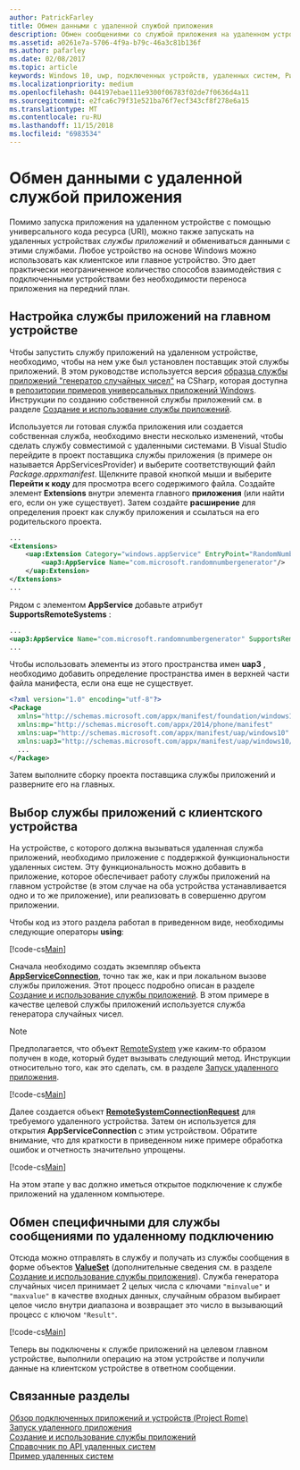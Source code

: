 ```yaml
---
author: PatrickFarley
title: Обмен данными с удаленной службой приложения
description: Обмен сообщениями со службой приложения на удаленном устройстве с помощью Project Rome.
ms.assetid: a0261e7a-5706-4f9a-b79c-46a3c81b136f
ms.author: pafarley
ms.date: 02/08/2017
ms.topic: article
keywords: Windows 10, uwp, подключенных устройств, удаленных систем, Рим, project rome, фоновой задачи, службы приложений
ms.localizationpriority: medium
ms.openlocfilehash: 044197ebae111e9300f06783f02de7f0636d4a11
ms.sourcegitcommit: e2fca6c79f31e521ba76f7ecf343cf8f278e6a15
ms.translationtype: MT
ms.contentlocale: ru-RU
ms.lasthandoff: 11/15/2018
ms.locfileid: "6983534"
---
```

# <a name="communicate-with-a-remote-app-service"></a>Обмен данными с удаленной службой приложения

Помимо запуска приложения на удаленном устройстве с помощью универсального кода ресурса (URI), можно также запускать на удаленных устройствах *службы приложений* и обмениваться данными с этими службами. Любое устройство на основе Windows можно использовать как клиентское или главное устройство. Это дает практически неограниченное количество способов взаимодействия с подключенными устройствами без необходимости переноса приложения на передний план.

## <a name="set-up-the-app-service-on-the-host-device"></a>Настройка службы приложений на главном устройстве
Чтобы запустить службу приложений на удаленном устройстве, необходимо, чтобы на нем уже был установлен поставщик этой службы приложений. В этом руководстве используется версия [образца службы приложений "генератор случайных чисел"](https://github.com/Microsoft/Windows-universal-samples/tree/master/Samples/AppServices) на CSharp, которая доступна в [репозитории примеров универсальных приложений Windows](https://github.com/Microsoft/Windows-universal-samples/tree/master/Samples/AppServices). Инструкции по созданию собственной службы приложений см. в разделе [Создание и использование службы приложений](how-to-create-and-consume-an-app-service.md).

Используется ли готовая служба приложения или создается собственная служба, необходимо внести несколько изменений, чтобы сделать службу совместимой с удаленными системами. В Visual Studio перейдите в проект поставщика службы приложения (в примере он называется AppServicesProvider) и выберите соответствующий файл _Package.appxmanifest_. Щелкните правой кнопкой мыши и выберите **Перейти к коду** для просмотра всего содержимого файла. Создайте элемент **Extensions** внутри элемента главного **приложения** (или найти его, если он уже существует). Затем создайте **расширение** для определения проект как службу приложения и ссылаться на его родительского проекта.

``` xml
...
<Extensions>
    <uap:Extension Category="windows.appService" EntryPoint="RandomNumberService.RandomNumberGeneratorTask">
        <uap3:AppService Name="com.microsoft.randomnumbergenerator"/>
    </uap:Extension>
</Extensions>
...
```

Рядом с элементом **AppService** добавьте атрибут **SupportsRemoteSystems** :

``` xml
...
<uap3:AppService Name="com.microsoft.randomnumbergenerator" SupportsRemoteSystems="true"/>
...
```

Чтобы использовать элементы из этого пространства имен **uap3** , необходимо добавить определение пространства имен в верхней части файла манифеста, если она еще не существует.

```xml
<?xml version="1.0" encoding="utf-8"?>
<Package
  xmlns="http://schemas.microsoft.com/appx/manifest/foundation/windows10"
  xmlns:mp="http://schemas.microsoft.com/appx/2014/phone/manifest"
  xmlns:uap="http://schemas.microsoft.com/appx/manifest/uap/windows10"
  xmlns:uap3="http://schemas.microsoft.com/appx/manifest/uap/windows10/3">
  ...
</Package>
```

Затем выполните сборку проекта поставщика службы приложений и разверните его на главных.

## <a name="target-the-app-service-from-the-client-device"></a>Выбор службы приложений с клиентского устройства
На устройстве, с которого должна вызываться удаленная служба приложений, необходимо приложение с поддержкой функциональности удаленных систем. Эту функциональность можно добавить в приложение, которое обеспечивает работу службы приложений на главном устройстве (в этом случае на оба устройства устанавливается одно и то же приложение), или реализовать в совершенно другом приложении.

Чтобы код из этого раздела работал в приведенном виде, необходимы следующие операторы **using**:

[!code-cs[Main](./code/RemoteAppService/MainPage.xaml.cs#SnippetUsings)]


Сначала необходимо создать экземпляр объекта [**AppServiceConnection**](https://msdn.microsoft.com/library/windows/apps/Windows.ApplicationModel.AppService.AppServiceConnection), точно так же, как и при локальном вызове службы приложения. Этот процесс подробно описан в разделе [Создание и использование службы приложений](how-to-create-and-consume-an-app-service.md). В этом примере в качестве целевой службы приложений используется служба генератора случайных чисел.

> [!NOTE]
> Предполагается, что объект [RemoteSystem](https://msdn.microsoft.com/library/windows/apps/Windows.System.RemoteSystems.RemoteSystem) уже каким-то образом получен в коде, который будет вызывать следующий метод. Инструкции относительно того, как это сделать, см. в разделе [Запуск удаленного приложения](launch-a-remote-app.md).

[!code-cs[Main](./code/RemoteAppService/MainPage.xaml.cs#SnippetAppService)]

Далее создается объект [**RemoteSystemConnectionRequest**](https://msdn.microsoft.com/library/windows/apps/Windows.System.RemoteSystems.RemoteSystemConnectionRequest) для требуемого удаленного устройства. Затем он используется для открытия **AppServiceConnection** с этим устройством. Обратите внимание, что для краткости в приведенном ниже примере обработка ошибок и отчетность значительно упрощены.

[!code-cs[Main](./code/RemoteAppService/MainPage.xaml.cs#SnippetRemoteConnection)]

На этом этапе у вас должно иметься открытое подключение к службе приложений на удаленном компьютере.

## <a name="exchange-service-specific-messages-over-the-remote-connection"></a>Обмен специфичными для службы сообщениями по удаленному подключению

Отсюда можно отправлять в службу и получать из службы сообщения в форме объектов [**ValueSet**](https://msdn.microsoft.com/library/windows/apps/windows.foundation.collections.valueset) (дополнительные сведения см. в разделе [Создание и использование службы приложения](how-to-create-and-consume-an-app-service.md)). Служба генератора случайных чисел принимает 2 целых числа с ключами `"minvalue"` и `"maxvalue"` в качестве входных данных, случайным образом выбирает целое число внутри диапазона и возвращает это число в вызывающий процесс с ключом `"Result"`.

[!code-cs[Main](./code/RemoteAppService/MainPage.xaml.cs#SnippetSendMessage)]

Теперь вы подключены к службе приложений на целевом главном устройстве, выполнили операцию на этом устройстве и получили данные на клиентском устройстве в ответном сообщении.

## <a name="related-topics"></a>Связанные разделы

[Обзор подключенных приложений и устройств (Project Rome)](connected-apps-and-devices.md)  
[Запуск удаленного приложения](launch-a-remote-app.md)  
[Создание и использование службы приложений](how-to-create-and-consume-an-app-service.md)  
[Справочник по API удаленных систем](https://msdn.microsoft.com/library/windows/apps/Windows.System.RemoteSystems)  
[Пример удаленных систем](https://github.com/Microsoft/Windows-universal-samples/tree/dev/Samples/RemoteSystems)
